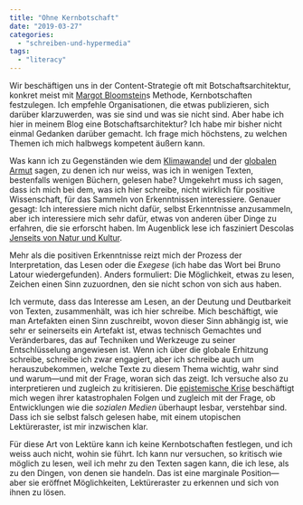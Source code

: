```yaml
---
title: "Ohne Kernbotschaft"
date: "2019-03-27"
categories: 
  - "schreiben-und-hypermedia"
tags: 
  - "literacy"
---
```


Wir beschäftigen uns in der Content-Strategie oft mit Botschaftsarchitektur, konkret meist mit [Margot Bloomstein](http://appropriateinc.com/ "Brand and Content Strategy | Margot Bloomstein | Appropriate, Inc.")s Methode, Kernbotschaften festzulegen. Ich empfehle Organisationen, die etwas publizieren, sich darüber klarzuwerden, was sie sind und was sie nicht sind. Aber habe ich hier in meinem Blog eine Botschaftsarchitektur? Ich habe mir bisher nicht einmal Gedanken darüber gemacht. Ich frage mich höchstens, zu welchen Themen ich mich halbwegs kompetent äußern kann.

Was kann ich zu Gegenständen wie dem [Klimawandel](https://wittenbrink.net/lostandfound/als-die-klimakrise-noch-beherrschbar-war/ "Als die Klimakrise noch beherrschbar war – Lost and Found") und der [globalen Armut](https://microblog.wittenbrink.net/2019/03/21/global-inequality-via.html "Global inequality 1960-2017, via @JasonHickel") sagen, zu denen ich nur weiss, was ich in wenigen Texten, bestenfalls wenigen Büchern, gelesen habe? Umgekehrt muss ich sagen, dass ich mich bei dem, was ich hier schreibe, nicht wirklich für positive Wissenschaft, für das Sammeln von Erkenntnissen interessiere. Genauer gesagt: Ich interessiere mich nicht dafür, selbst Erkenntnisse anzusammeln, aber ich interessiere mich sehr dafür, etwas von anderen über Dinge zu erfahren, die sie erforscht haben. Im Augenblick lese ich fasziniert Descolas [Jenseits von Natur und Kultur](https://www.suhrkamp.de/buecher/jenseits_von_natur_und_kultur-philippe_descola_58568.html "Jenseits von Natur und Kultur von Philippe Descola - Suhrkamp Insel Bücher Buchdetail").

Mehr als die positiven Erkenntnisse reizt mich der Prozess der Interpretation, das Lesen oder die _Exegese_ (ich habe das Wort bei Bruno Latour wiedergefunden). Anders formuliert: Die Möglichkeit, etwas zu lesen, Zeichen einen Sinn zuzuordnen, den sie nicht schon von sich aus haben.

Ich vermute, dass das Interesse am Lesen, an der Deutung und Deutbarkeit von Texten, zusammenhält, was ich hier schreibe. Mich beschäftigt, wie man Artefakten einen Sinn zuschreibt, wovon dieser Sinn abhängig ist, wie sehr er seinerseits ein Artefakt ist, etwas technisch Gemachtes und Veränderbares, das auf Techniken und Werkzeuge zu seiner Entschlüsselung angewiesen ist. Wenn ich über die globale Erhitzung schreibe, schreibe ich zwar engagiert, aber ich schreibe auch um herauszubekommen, welche Texte zu diesem Thema wichtig, wahr sind und warum—und mit der Frage, woran sich das zeigt. Ich versuche also zu interpretieren und zugleich zu kritisieren. Die [epistemische Krise](http://www.oxfordscholarship.com/view/10.1093/oso/9780190923624.001.0001/oso-9780190923624-chapter-1 "Epistemic Crisis - Oxford Scholarship") beschäftigt mich wegen ihrer katastrophalen Folgen und zugleich mit der Frage, ob Entwicklungen wie die _sozialen Medien_ überhaupt lesbar, verstehbar sind. Dass ich sie selbst falsch gelesen habe, mit einem utopischen Lektüreraster, ist mir inzwischen klar.

Für diese Art von Lektüre kann ich keine Kernbotschaften festlegen, und ich weiss auch nicht, wohin sie führt. Ich kann nur versuchen, so kritisch wie möglich zu lesen, weil ich mehr zu den Texten sagen kann, die ich lese, als zu den Dingen, von denen sie handeln. Das ist eine marginale Position—aber sie eröffnet Möglichkeiten, Lektüreraster zu erkennen und sich von ihnen zu lösen.
